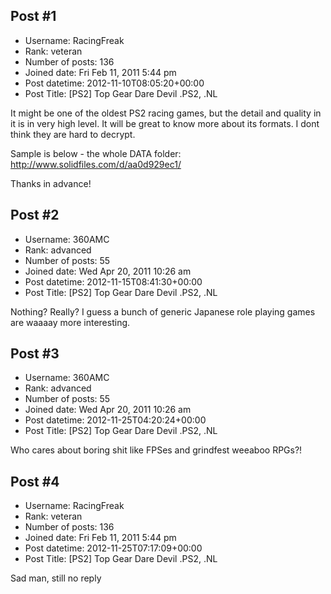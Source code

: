 ## Post #1
- Username: RacingFreak
- Rank: veteran
- Number of posts: 136
- Joined date: Fri Feb 11, 2011 5:44 pm
- Post datetime: 2012-11-10T08:05:20+00:00
- Post Title: [PS2] Top Gear Dare Devil .PS2, .NL

It might be one of the oldest PS2 racing games, but the detail and quality in it is in very high level. It will be great to know more about its formats. I dont think they are hard to decrypt. 

Sample is below - the whole DATA folder:
http://www.solidfiles.com/d/aa0d929ec1/

Thanks in advance!
## Post #2
- Username: 360AMC
- Rank: advanced
- Number of posts: 55
- Joined date: Wed Apr 20, 2011 10:26 am
- Post datetime: 2012-11-15T08:41:30+00:00
- Post Title: [PS2] Top Gear Dare Devil .PS2, .NL

Nothing? Really? I guess a bunch of generic Japanese role playing games are waaaay more interesting.
## Post #3
- Username: 360AMC
- Rank: advanced
- Number of posts: 55
- Joined date: Wed Apr 20, 2011 10:26 am
- Post datetime: 2012-11-25T04:20:24+00:00
- Post Title: [PS2] Top Gear Dare Devil .PS2, .NL

Who cares about boring shit like FPSes and grindfest weeaboo RPGs?!
## Post #4
- Username: RacingFreak
- Rank: veteran
- Number of posts: 136
- Joined date: Fri Feb 11, 2011 5:44 pm
- Post datetime: 2012-11-25T07:17:09+00:00
- Post Title: [PS2] Top Gear Dare Devil .PS2, .NL

Sad man, still no reply
